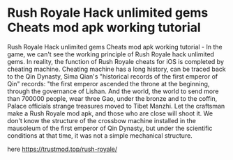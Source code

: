 # Rush Royale Hack unlimited gems Cheats mod apk working tutorial

Rush Royale Hack unlimited gems Cheats mod apk working tutorial - In the game, we can't see the working principle of Rush Royale hack unlimited gems. In reality, the function of Rush Royale cheats for iOS is completed by cheating machine. Cheating machine has a long history, can be traced back to the Qin Dynasty, Sima Qian's "historical records of the first emperor of Qin" records: "the first emperor ascended the throne at the beginning, through the governance of Lishan. And the world, the world to send more than 700000 people, wear three Gao, under the bronze and to the coffin, Palace officials strange treasures moved to Tibet Manzhi. Let the craftsman make a Rush Royale mod apk, and those who are close will shoot it. We don't know the structure of the crossbow machine installed in the mausoleum of the first emperor of Qin Dynasty, but under the scientific conditions at that time, it was not a simple mechanical structure.

here https://trustmod.top/rush-royale/
